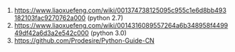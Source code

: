 1.  https://www.liaoxuefeng.com/wiki/001374738125095c955c1e6d8bb493182103fac9270762a000  (python 2.7)
2.  https://www.liaoxuefeng.com/wiki/0014316089557264a6b348958f449949df42a6d3a2e542c000  (python 3.0)
3.  https://github.com/Prodesire/Python-Guide-CN
